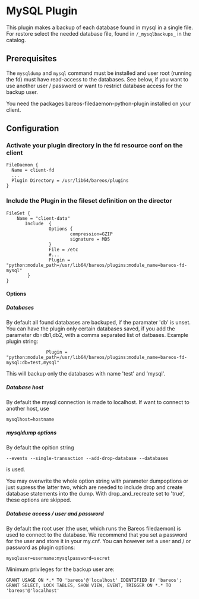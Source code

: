 # MySQL Plugin

This plugin makes a backup of each database found in mysql in a single file.
For restore select the needed database file, found in `/_mysqlbackups_` in the catalog.

## Prerequisites
The `mysqldump` and `mysql` command must be installed and user root (running the fd) must have read-access to the databases. See below, if you
want to use another user / password or want to restrict database access for the backup user.

You need the packages bareos-filedaemon-python-plugin installed on your client.

## Configuration

### Activate your plugin directory in the fd resource conf on the client
```
FileDaemon {                          
  Name = client-fd
  ...
  Plugin Directory = /usr/lib64/bareos/plugins
}
```

### Include the Plugin in the fileset definition on the director
```
FileSet {
    Name = "client-data"
       Include  {
                Options {
                        compression=GZIP
                        signature = MD5
                }
                File = /etc
                #...
                Plugin = "python:module_path=/usr/lib64/bareos/plugins:module_name=bareos-fd-mysql"
        }
}
```

#### Options ####

##### Databases #####
By default all found databases are backuped, if the paramater 'db' is unset. You can have the plugin only certain databases saved, if you add
the parameter db=db1,db2, with a comma separated list of datbases.
Example plugin string:
```
               Plugin = "python:module_path=/usr/lib64/bareos/plugins:module_name=bareos-fd-mysql:db=test,mysql"
```
This will backup only the databases with name 'test' and 'mysql'.

##### Database host #####

By default the mysql connection is made to localhost. If want to connect to another host, use
```
mysqlhost=hostname
```

##### mysqldump options #####

By default the opition string
```
--events --single-transaction --add-drop-database --databases
```
is used.

You may overwrite the whole option string with parameter dumpoptions or just supress the latter two, which are needed to include drop and
create database statements into the dump. With drop_and_recreate set to 'true', these options are skipped.


##### Database access /  user and password  #####

By default the root user (the user, which runs the Bareos filedaemon) is used to connect to the database. We recommend that you set
a password for the user and store it in your my.cnf. You can however set a user and / or password as plugin options:
```
mysqluser=username:mysqlpassword=secret
```

Minimum privileges for the backup user are:
```
GRANT USAGE ON *.* TO 'bareos'@'localhost' IDENTIFIED BY 'bareos';
GRANT SELECT, LOCK TABLES, SHOW VIEW, EVENT, TRIGGER ON *.* TO 'bareos'@'localhost'
```
